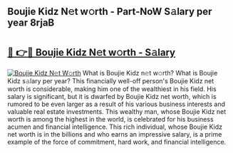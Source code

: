 ## Boujie Kidz N𝚎t w𝚘rth - Part-NoW S𝚊lary per year 8rjaB

# <h2><a href="http://gc3por.nevu.top/?p=Boujie+Kidz">🔗 👉🔴 Boujie Kidz N𝚎t w𝚘rth - S𝚊lary</a></h2>

[![Boujie Kidz N𝚎t W𝚘rth](https://i.imgur.com/Oavwk0R.jpeg)](http://gc3por.nevu.top/?p=Boujie+Kidz)
What is Boujie Kidz n𝚎t w𝚘rth? What is Boujie Kidz s𝚊lary per year?
This financially well-off person's Boujie Kidz net worth is considerable, making him one of the wealthiest in his field. His salary is significant, but it is dwarfed by Boujie Kidz net worth, which is rumored to be even larger as a result of his various business interests and valuable real estate investments. This wealthy man, whose Boujie Kidz net worth is among the highest in the world, is celebrated for his business acumen and financial intelligence. This rich individual, whose Boujie Kidz net worth is in the billions and who earns an impressive salary, is a prime example of the force of commitment, hard work, and financial intelligence.
